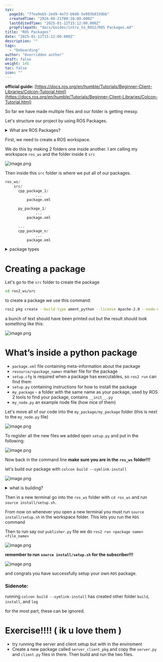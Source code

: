 ```yaml
---
sys:
  pageId: "7fea9eb5-2ed9-4e73-b6d6-5e093b833dbb"
  createdTime: "2024-08-21T00:28:00.000Z"
  lastEditedTime: "2025-01-12T15:12:00.000Z"
  propFilepath: "docs/Guides/intro_to_ROS2/ROS Packages.md"
title: "ROS Packages"
date: "2025-01-12T15:12:00.000Z"
description: ""
tags:
  - "Onboarding"
author: "Overridden author"
draft: false
weight: 145
toc: false
icon: ""
---
```


**official guide:** [https://docs.ros.org/en/humble/Tutorials/Beginner-Client-Libraries/Colcon-Tutorial.html](https://docs.ros.org/en/humble/Tutorials/Beginner-Client-Libraries/Colcon-Tutorial.html)

So far we have made multiple files and our folder is getting messy.

Let's structure our project by using ROS Packages.

<details>

<summary>What are ROS Packages?</summary>

ROS Packages are, as the name implies, packages of code that are highly sharable between ROS developers.

They consist of a folder, `package.xml` file, and source code

```python
      cpp_package_1/
		      ... imagine much code files here ..
          package.xml
```

</details>

First, we need to create a ROS workspace.

We do this by making 2 folders one inside another. I am calling my workspace `ros_ws` and the folder inside it `src`

![image.png](https://prod-files-secure.s3.us-west-2.amazonaws.com/d518164a-d88e-44d1-a4ee-3adb3bd8bce0/70706947-fd18-4537-a67b-e12946812d31/image.png?X-Amz-Algorithm=AWS4-HMAC-SHA256&X-Amz-Content-Sha256=UNSIGNED-PAYLOAD&X-Amz-Credential=ASIAZI2LB466SIBR5EMD%2F20250704%2Fus-west-2%2Fs3%2Faws4_request&X-Amz-Date=20250704T024058Z&X-Amz-Expires=3600&X-Amz-Security-Token=IQoJb3JpZ2luX2VjEBoaCXVzLXdlc3QtMiJHMEUCIB%2Bzl0P6Bhu13JZVHC26nV%2FqmFNiX0GCyKp3H5%2FHsWfuAiEAt7aI%2BZueIRgi4QWNoEHL9RtbHFFkfcTpQBzBi0J068oq%2FwMIIxAAGgw2Mzc0MjMxODM4MDUiDK%2FKTLEzhVOVaXKgISrcA2fBcMvdO11rlIaptKmyrBAHXv2lgglFjLOmHjMdAh%2FlixnT6x2MYpCfEkpsbcsDEskaIG2AIx0KODo65coH3uwVgIzwUE1M1XBy9P7YkbWZWVNyqhBab7vwKAArdCp6x8LGHtwLoJGFuUX6mUPas%2BpCDcNMLYJnzf4OXdOjpPPTfAHALiJb0Pe%2FVdSaUj56DiuDOJoPhHAD7T%2BTZ%2BE7tawuH9V0FwOFsa3v8eXn1I3MbbJXrBAjuCVAi%2FMeiyXodhaLdlSswxjuS3b2D0tsKzVTpl5NHWY8Rblth05ZOwilNBhVGPtUQ2hoPFOzHoJT%2BBqfzZQUkNjmgw1rUV%2F356I1u6bFO749TmgcYCegUSlsxW3Iw6PCh3aZq5E8ZnXkOrQDW0Ve8fsP%2F01XLayf6JftflkOnJg6PLOBb%2Bgu%2FXJvenzqq0tYbSS87R23teazPYjEtB1%2FdoPYyb3Qvvs2UH%2FgexwAKmnAPeIXKZujFjFHlyvrdFZ5ClMndFSRtlgkgEnHVKAE3mi2MlC%2F8SgcEqUINl8NU0eZ2QHjdvQk9qWxnM9HrVE%2BlqjfbWvzh90uadQZWAwsj8X7dHsKT9W%2FtguSFvmK0pmx0nKyp2RBq%2BGQx7bZzrAW8AbmYg9uMLTlnMMGOqUBb5N5ikEP%2BhXGuPV%2F8QeDC%2Fv2LGneU3AF%2F%2FwEYB6AtLPk83KiG1g1WQbas2jjVGw98DJNdebISZ8AouQv001JG6jrhlfj0%2F%2FzvEpgYOvJqX%2FV2o8RulWVrMDMqPK8beg7e0JTO79BNDY5xxRgMKR0W13ZWi%2B2xDeklCfurLowsw9fueLueQZQGStvVDH3cX1m%2B1TVWY8HXFiwSkf7W1wGFHbpA93M&X-Amz-Signature=925175231d8105a65e48f7177fa1c4bca1e4441cb98a46a6c775a22d45a5a8db&X-Amz-SignedHeaders=host&x-amz-checksum-mode=ENABLED&x-id=GetObject)

Then inside this `src` folder is where we put all of our packages.

```python
ros_ws/
    src/
      cpp_package_1/
		      ...
          package.xml

      py_package_1/
		      ...
          package.xml

      ...
      cpp_package_n/
		      ...
          package.xml

```

<details>

<summary>package types</summary>

packages can be either `C++` or python.

the intern file structure is different for each but for this guide we will stick to creating python packages

</details>

# Creating a package

Let's go to the `src` folder to create the package

```bash
cd ros2_ws/src
```

to create a package we use this command:

```bash
ros2 pkg create --build-type ament_python --license Apache-2.0 --node-name my_node my_package
```

a bunch of text should have been printed out but the result should look something like this:

![image.png](https://prod-files-secure.s3.us-west-2.amazonaws.com/d518164a-d88e-44d1-a4ee-3adb3bd8bce0/e6cf1e3f-8512-4a3e-b131-079f800bf3e8/image.png?X-Amz-Algorithm=AWS4-HMAC-SHA256&X-Amz-Content-Sha256=UNSIGNED-PAYLOAD&X-Amz-Credential=ASIAZI2LB466SIBR5EMD%2F20250704%2Fus-west-2%2Fs3%2Faws4_request&X-Amz-Date=20250704T024058Z&X-Amz-Expires=3600&X-Amz-Security-Token=IQoJb3JpZ2luX2VjEBoaCXVzLXdlc3QtMiJHMEUCIB%2Bzl0P6Bhu13JZVHC26nV%2FqmFNiX0GCyKp3H5%2FHsWfuAiEAt7aI%2BZueIRgi4QWNoEHL9RtbHFFkfcTpQBzBi0J068oq%2FwMIIxAAGgw2Mzc0MjMxODM4MDUiDK%2FKTLEzhVOVaXKgISrcA2fBcMvdO11rlIaptKmyrBAHXv2lgglFjLOmHjMdAh%2FlixnT6x2MYpCfEkpsbcsDEskaIG2AIx0KODo65coH3uwVgIzwUE1M1XBy9P7YkbWZWVNyqhBab7vwKAArdCp6x8LGHtwLoJGFuUX6mUPas%2BpCDcNMLYJnzf4OXdOjpPPTfAHALiJb0Pe%2FVdSaUj56DiuDOJoPhHAD7T%2BTZ%2BE7tawuH9V0FwOFsa3v8eXn1I3MbbJXrBAjuCVAi%2FMeiyXodhaLdlSswxjuS3b2D0tsKzVTpl5NHWY8Rblth05ZOwilNBhVGPtUQ2hoPFOzHoJT%2BBqfzZQUkNjmgw1rUV%2F356I1u6bFO749TmgcYCegUSlsxW3Iw6PCh3aZq5E8ZnXkOrQDW0Ve8fsP%2F01XLayf6JftflkOnJg6PLOBb%2Bgu%2FXJvenzqq0tYbSS87R23teazPYjEtB1%2FdoPYyb3Qvvs2UH%2FgexwAKmnAPeIXKZujFjFHlyvrdFZ5ClMndFSRtlgkgEnHVKAE3mi2MlC%2F8SgcEqUINl8NU0eZ2QHjdvQk9qWxnM9HrVE%2BlqjfbWvzh90uadQZWAwsj8X7dHsKT9W%2FtguSFvmK0pmx0nKyp2RBq%2BGQx7bZzrAW8AbmYg9uMLTlnMMGOqUBb5N5ikEP%2BhXGuPV%2F8QeDC%2Fv2LGneU3AF%2F%2FwEYB6AtLPk83KiG1g1WQbas2jjVGw98DJNdebISZ8AouQv001JG6jrhlfj0%2F%2FzvEpgYOvJqX%2FV2o8RulWVrMDMqPK8beg7e0JTO79BNDY5xxRgMKR0W13ZWi%2B2xDeklCfurLowsw9fueLueQZQGStvVDH3cX1m%2B1TVWY8HXFiwSkf7W1wGFHbpA93M&X-Amz-Signature=60282e048a8e99d6d3ca0aa1e7d09cfd714f55fe8487fab131a8326dda2cb90d&X-Amz-SignedHeaders=host&x-amz-checksum-mode=ENABLED&x-id=GetObject)

# What’s inside a python package

- `package.xml` file containing meta-information about the package
- `resource/<package_name>` marker file for the package
- `setup.cfg` is required when a package has executables, so `ros2 run` can find them
- `setup.py` containing instructions for how to install the package
- `my_package` - a folder with the same name as your package, used by ROS 2 tools to find your package, contains `__init__.py`
- `my_node.py` an example node file (how nice of them)

Let's move all of our code into the `my_package/my_package` folder (this is next to the `my_node.py` file)

![image.png](https://prod-files-secure.s3.us-west-2.amazonaws.com/d518164a-d88e-44d1-a4ee-3adb3bd8bce0/9ce58f11-0da9-4d3e-b86d-506a9685d378/image.png?X-Amz-Algorithm=AWS4-HMAC-SHA256&X-Amz-Content-Sha256=UNSIGNED-PAYLOAD&X-Amz-Credential=ASIAZI2LB466SIBR5EMD%2F20250704%2Fus-west-2%2Fs3%2Faws4_request&X-Amz-Date=20250704T024058Z&X-Amz-Expires=3600&X-Amz-Security-Token=IQoJb3JpZ2luX2VjEBoaCXVzLXdlc3QtMiJHMEUCIB%2Bzl0P6Bhu13JZVHC26nV%2FqmFNiX0GCyKp3H5%2FHsWfuAiEAt7aI%2BZueIRgi4QWNoEHL9RtbHFFkfcTpQBzBi0J068oq%2FwMIIxAAGgw2Mzc0MjMxODM4MDUiDK%2FKTLEzhVOVaXKgISrcA2fBcMvdO11rlIaptKmyrBAHXv2lgglFjLOmHjMdAh%2FlixnT6x2MYpCfEkpsbcsDEskaIG2AIx0KODo65coH3uwVgIzwUE1M1XBy9P7YkbWZWVNyqhBab7vwKAArdCp6x8LGHtwLoJGFuUX6mUPas%2BpCDcNMLYJnzf4OXdOjpPPTfAHALiJb0Pe%2FVdSaUj56DiuDOJoPhHAD7T%2BTZ%2BE7tawuH9V0FwOFsa3v8eXn1I3MbbJXrBAjuCVAi%2FMeiyXodhaLdlSswxjuS3b2D0tsKzVTpl5NHWY8Rblth05ZOwilNBhVGPtUQ2hoPFOzHoJT%2BBqfzZQUkNjmgw1rUV%2F356I1u6bFO749TmgcYCegUSlsxW3Iw6PCh3aZq5E8ZnXkOrQDW0Ve8fsP%2F01XLayf6JftflkOnJg6PLOBb%2Bgu%2FXJvenzqq0tYbSS87R23teazPYjEtB1%2FdoPYyb3Qvvs2UH%2FgexwAKmnAPeIXKZujFjFHlyvrdFZ5ClMndFSRtlgkgEnHVKAE3mi2MlC%2F8SgcEqUINl8NU0eZ2QHjdvQk9qWxnM9HrVE%2BlqjfbWvzh90uadQZWAwsj8X7dHsKT9W%2FtguSFvmK0pmx0nKyp2RBq%2BGQx7bZzrAW8AbmYg9uMLTlnMMGOqUBb5N5ikEP%2BhXGuPV%2F8QeDC%2Fv2LGneU3AF%2F%2FwEYB6AtLPk83KiG1g1WQbas2jjVGw98DJNdebISZ8AouQv001JG6jrhlfj0%2F%2FzvEpgYOvJqX%2FV2o8RulWVrMDMqPK8beg7e0JTO79BNDY5xxRgMKR0W13ZWi%2B2xDeklCfurLowsw9fueLueQZQGStvVDH3cX1m%2B1TVWY8HXFiwSkf7W1wGFHbpA93M&X-Amz-Signature=1878c556d66fc7f97e0b664ddd7da5bf588a6535a9a98ce7c6e7f4804f559e89&X-Amz-SignedHeaders=host&x-amz-checksum-mode=ENABLED&x-id=GetObject)

To register all the new files we added open `setup.py` and put in the following:

![image.png](https://prod-files-secure.s3.us-west-2.amazonaws.com/d518164a-d88e-44d1-a4ee-3adb3bd8bce0/1cd7c262-4cae-4496-9d75-c178537d24a2/image.png?X-Amz-Algorithm=AWS4-HMAC-SHA256&X-Amz-Content-Sha256=UNSIGNED-PAYLOAD&X-Amz-Credential=ASIAZI2LB466SIBR5EMD%2F20250704%2Fus-west-2%2Fs3%2Faws4_request&X-Amz-Date=20250704T024058Z&X-Amz-Expires=3600&X-Amz-Security-Token=IQoJb3JpZ2luX2VjEBoaCXVzLXdlc3QtMiJHMEUCIB%2Bzl0P6Bhu13JZVHC26nV%2FqmFNiX0GCyKp3H5%2FHsWfuAiEAt7aI%2BZueIRgi4QWNoEHL9RtbHFFkfcTpQBzBi0J068oq%2FwMIIxAAGgw2Mzc0MjMxODM4MDUiDK%2FKTLEzhVOVaXKgISrcA2fBcMvdO11rlIaptKmyrBAHXv2lgglFjLOmHjMdAh%2FlixnT6x2MYpCfEkpsbcsDEskaIG2AIx0KODo65coH3uwVgIzwUE1M1XBy9P7YkbWZWVNyqhBab7vwKAArdCp6x8LGHtwLoJGFuUX6mUPas%2BpCDcNMLYJnzf4OXdOjpPPTfAHALiJb0Pe%2FVdSaUj56DiuDOJoPhHAD7T%2BTZ%2BE7tawuH9V0FwOFsa3v8eXn1I3MbbJXrBAjuCVAi%2FMeiyXodhaLdlSswxjuS3b2D0tsKzVTpl5NHWY8Rblth05ZOwilNBhVGPtUQ2hoPFOzHoJT%2BBqfzZQUkNjmgw1rUV%2F356I1u6bFO749TmgcYCegUSlsxW3Iw6PCh3aZq5E8ZnXkOrQDW0Ve8fsP%2F01XLayf6JftflkOnJg6PLOBb%2Bgu%2FXJvenzqq0tYbSS87R23teazPYjEtB1%2FdoPYyb3Qvvs2UH%2FgexwAKmnAPeIXKZujFjFHlyvrdFZ5ClMndFSRtlgkgEnHVKAE3mi2MlC%2F8SgcEqUINl8NU0eZ2QHjdvQk9qWxnM9HrVE%2BlqjfbWvzh90uadQZWAwsj8X7dHsKT9W%2FtguSFvmK0pmx0nKyp2RBq%2BGQx7bZzrAW8AbmYg9uMLTlnMMGOqUBb5N5ikEP%2BhXGuPV%2F8QeDC%2Fv2LGneU3AF%2F%2FwEYB6AtLPk83KiG1g1WQbas2jjVGw98DJNdebISZ8AouQv001JG6jrhlfj0%2F%2FzvEpgYOvJqX%2FV2o8RulWVrMDMqPK8beg7e0JTO79BNDY5xxRgMKR0W13ZWi%2B2xDeklCfurLowsw9fueLueQZQGStvVDH3cX1m%2B1TVWY8HXFiwSkf7W1wGFHbpA93M&X-Amz-Signature=7083a8f1724f16ba47e7b01b6cc126ad3b875f14c0c6edb70940f3168a888b9f&X-Amz-SignedHeaders=host&x-amz-checksum-mode=ENABLED&x-id=GetObject)

Now back in the command line **make sure you are in the** **`ros_ws`** **folder!!!**

let's build our package with `colcon build --symlink-install`

![image.png](https://prod-files-secure.s3.us-west-2.amazonaws.com/d518164a-d88e-44d1-a4ee-3adb3bd8bce0/2f2a0d27-b173-48fd-b189-5f5c0ce65619/image.png?X-Amz-Algorithm=AWS4-HMAC-SHA256&X-Amz-Content-Sha256=UNSIGNED-PAYLOAD&X-Amz-Credential=ASIAZI2LB466SIBR5EMD%2F20250704%2Fus-west-2%2Fs3%2Faws4_request&X-Amz-Date=20250704T024058Z&X-Amz-Expires=3600&X-Amz-Security-Token=IQoJb3JpZ2luX2VjEBoaCXVzLXdlc3QtMiJHMEUCIB%2Bzl0P6Bhu13JZVHC26nV%2FqmFNiX0GCyKp3H5%2FHsWfuAiEAt7aI%2BZueIRgi4QWNoEHL9RtbHFFkfcTpQBzBi0J068oq%2FwMIIxAAGgw2Mzc0MjMxODM4MDUiDK%2FKTLEzhVOVaXKgISrcA2fBcMvdO11rlIaptKmyrBAHXv2lgglFjLOmHjMdAh%2FlixnT6x2MYpCfEkpsbcsDEskaIG2AIx0KODo65coH3uwVgIzwUE1M1XBy9P7YkbWZWVNyqhBab7vwKAArdCp6x8LGHtwLoJGFuUX6mUPas%2BpCDcNMLYJnzf4OXdOjpPPTfAHALiJb0Pe%2FVdSaUj56DiuDOJoPhHAD7T%2BTZ%2BE7tawuH9V0FwOFsa3v8eXn1I3MbbJXrBAjuCVAi%2FMeiyXodhaLdlSswxjuS3b2D0tsKzVTpl5NHWY8Rblth05ZOwilNBhVGPtUQ2hoPFOzHoJT%2BBqfzZQUkNjmgw1rUV%2F356I1u6bFO749TmgcYCegUSlsxW3Iw6PCh3aZq5E8ZnXkOrQDW0Ve8fsP%2F01XLayf6JftflkOnJg6PLOBb%2Bgu%2FXJvenzqq0tYbSS87R23teazPYjEtB1%2FdoPYyb3Qvvs2UH%2FgexwAKmnAPeIXKZujFjFHlyvrdFZ5ClMndFSRtlgkgEnHVKAE3mi2MlC%2F8SgcEqUINl8NU0eZ2QHjdvQk9qWxnM9HrVE%2BlqjfbWvzh90uadQZWAwsj8X7dHsKT9W%2FtguSFvmK0pmx0nKyp2RBq%2BGQx7bZzrAW8AbmYg9uMLTlnMMGOqUBb5N5ikEP%2BhXGuPV%2F8QeDC%2Fv2LGneU3AF%2F%2FwEYB6AtLPk83KiG1g1WQbas2jjVGw98DJNdebISZ8AouQv001JG6jrhlfj0%2F%2FzvEpgYOvJqX%2FV2o8RulWVrMDMqPK8beg7e0JTO79BNDY5xxRgMKR0W13ZWi%2B2xDeklCfurLowsw9fueLueQZQGStvVDH3cX1m%2B1TVWY8HXFiwSkf7W1wGFHbpA93M&X-Amz-Signature=45ffa4a9c6ce43af1e05a5af4357fc7c61515b9ad382d9c7e41623a3f53a55da&X-Amz-SignedHeaders=host&x-amz-checksum-mode=ENABLED&x-id=GetObject)

<details>

<summary>what is building?</summary>

if you are a CS major at Rose-Hulman you will learn the answer to this in CSSE132

but TLDR; is it combines all the code files into one program that can be run easily 

</details>

Then in a new terminal go into the `ros_ws` folder with `cd ros_ws` and run `source install/setup.sh`. 

From now on whenever you open a new terminal you must run `source install/setup.sh` in the workspace folder. This lets you run the `ROS` command

Then to run say our `publisher.py` file we do `ros2 run <package name> <file_name>`

![image.png](https://prod-files-secure.s3.us-west-2.amazonaws.com/d518164a-d88e-44d1-a4ee-3adb3bd8bce0/4f4b1219-3a44-4632-aa0a-ce3471699f59/image.png?X-Amz-Algorithm=AWS4-HMAC-SHA256&X-Amz-Content-Sha256=UNSIGNED-PAYLOAD&X-Amz-Credential=ASIAZI2LB466SIBR5EMD%2F20250704%2Fus-west-2%2Fs3%2Faws4_request&X-Amz-Date=20250704T024059Z&X-Amz-Expires=3600&X-Amz-Security-Token=IQoJb3JpZ2luX2VjEBoaCXVzLXdlc3QtMiJHMEUCIB%2Bzl0P6Bhu13JZVHC26nV%2FqmFNiX0GCyKp3H5%2FHsWfuAiEAt7aI%2BZueIRgi4QWNoEHL9RtbHFFkfcTpQBzBi0J068oq%2FwMIIxAAGgw2Mzc0MjMxODM4MDUiDK%2FKTLEzhVOVaXKgISrcA2fBcMvdO11rlIaptKmyrBAHXv2lgglFjLOmHjMdAh%2FlixnT6x2MYpCfEkpsbcsDEskaIG2AIx0KODo65coH3uwVgIzwUE1M1XBy9P7YkbWZWVNyqhBab7vwKAArdCp6x8LGHtwLoJGFuUX6mUPas%2BpCDcNMLYJnzf4OXdOjpPPTfAHALiJb0Pe%2FVdSaUj56DiuDOJoPhHAD7T%2BTZ%2BE7tawuH9V0FwOFsa3v8eXn1I3MbbJXrBAjuCVAi%2FMeiyXodhaLdlSswxjuS3b2D0tsKzVTpl5NHWY8Rblth05ZOwilNBhVGPtUQ2hoPFOzHoJT%2BBqfzZQUkNjmgw1rUV%2F356I1u6bFO749TmgcYCegUSlsxW3Iw6PCh3aZq5E8ZnXkOrQDW0Ve8fsP%2F01XLayf6JftflkOnJg6PLOBb%2Bgu%2FXJvenzqq0tYbSS87R23teazPYjEtB1%2FdoPYyb3Qvvs2UH%2FgexwAKmnAPeIXKZujFjFHlyvrdFZ5ClMndFSRtlgkgEnHVKAE3mi2MlC%2F8SgcEqUINl8NU0eZ2QHjdvQk9qWxnM9HrVE%2BlqjfbWvzh90uadQZWAwsj8X7dHsKT9W%2FtguSFvmK0pmx0nKyp2RBq%2BGQx7bZzrAW8AbmYg9uMLTlnMMGOqUBb5N5ikEP%2BhXGuPV%2F8QeDC%2Fv2LGneU3AF%2F%2FwEYB6AtLPk83KiG1g1WQbas2jjVGw98DJNdebISZ8AouQv001JG6jrhlfj0%2F%2FzvEpgYOvJqX%2FV2o8RulWVrMDMqPK8beg7e0JTO79BNDY5xxRgMKR0W13ZWi%2B2xDeklCfurLowsw9fueLueQZQGStvVDH3cX1m%2B1TVWY8HXFiwSkf7W1wGFHbpA93M&X-Amz-Signature=e1eba77f0db363fe72e8c9679124a3f6c5ac3b0f11401499b95bec951ed1097c&X-Amz-SignedHeaders=host&x-amz-checksum-mode=ENABLED&x-id=GetObject)

**remember to run** **`source install/setup.sh`** **for the subscriber!!!**

![image.png](https://prod-files-secure.s3.us-west-2.amazonaws.com/d518164a-d88e-44d1-a4ee-3adb3bd8bce0/02121119-dad4-49ec-8356-c956108b4243/image.png?X-Amz-Algorithm=AWS4-HMAC-SHA256&X-Amz-Content-Sha256=UNSIGNED-PAYLOAD&X-Amz-Credential=ASIAZI2LB466SIBR5EMD%2F20250704%2Fus-west-2%2Fs3%2Faws4_request&X-Amz-Date=20250704T024059Z&X-Amz-Expires=3600&X-Amz-Security-Token=IQoJb3JpZ2luX2VjEBoaCXVzLXdlc3QtMiJHMEUCIB%2Bzl0P6Bhu13JZVHC26nV%2FqmFNiX0GCyKp3H5%2FHsWfuAiEAt7aI%2BZueIRgi4QWNoEHL9RtbHFFkfcTpQBzBi0J068oq%2FwMIIxAAGgw2Mzc0MjMxODM4MDUiDK%2FKTLEzhVOVaXKgISrcA2fBcMvdO11rlIaptKmyrBAHXv2lgglFjLOmHjMdAh%2FlixnT6x2MYpCfEkpsbcsDEskaIG2AIx0KODo65coH3uwVgIzwUE1M1XBy9P7YkbWZWVNyqhBab7vwKAArdCp6x8LGHtwLoJGFuUX6mUPas%2BpCDcNMLYJnzf4OXdOjpPPTfAHALiJb0Pe%2FVdSaUj56DiuDOJoPhHAD7T%2BTZ%2BE7tawuH9V0FwOFsa3v8eXn1I3MbbJXrBAjuCVAi%2FMeiyXodhaLdlSswxjuS3b2D0tsKzVTpl5NHWY8Rblth05ZOwilNBhVGPtUQ2hoPFOzHoJT%2BBqfzZQUkNjmgw1rUV%2F356I1u6bFO749TmgcYCegUSlsxW3Iw6PCh3aZq5E8ZnXkOrQDW0Ve8fsP%2F01XLayf6JftflkOnJg6PLOBb%2Bgu%2FXJvenzqq0tYbSS87R23teazPYjEtB1%2FdoPYyb3Qvvs2UH%2FgexwAKmnAPeIXKZujFjFHlyvrdFZ5ClMndFSRtlgkgEnHVKAE3mi2MlC%2F8SgcEqUINl8NU0eZ2QHjdvQk9qWxnM9HrVE%2BlqjfbWvzh90uadQZWAwsj8X7dHsKT9W%2FtguSFvmK0pmx0nKyp2RBq%2BGQx7bZzrAW8AbmYg9uMLTlnMMGOqUBb5N5ikEP%2BhXGuPV%2F8QeDC%2Fv2LGneU3AF%2F%2FwEYB6AtLPk83KiG1g1WQbas2jjVGw98DJNdebISZ8AouQv001JG6jrhlfj0%2F%2FzvEpgYOvJqX%2FV2o8RulWVrMDMqPK8beg7e0JTO79BNDY5xxRgMKR0W13ZWi%2B2xDeklCfurLowsw9fueLueQZQGStvVDH3cX1m%2B1TVWY8HXFiwSkf7W1wGFHbpA93M&X-Amz-Signature=7ec4d1e360935d5db53a660ecf6aa36d68d80bf899ec4c859c88bbe5c4f07b18&X-Amz-SignedHeaders=host&x-amz-checksum-mode=ENABLED&x-id=GetObject)

and congrats you have successfully setup your own `ROS` package.

### Sidenote:

running `colcon build --symlink-install` has created other folder `build`, `install`, and `log`

for the most part, these can be ignored.

# Exercise!!!! ( ik u love them )

- try running the server and client setup but with in the enviroment
- Create a new package called `server_client_pkg` and copy the `server.py` and `client.py` files in there. Then build and run the two files.
